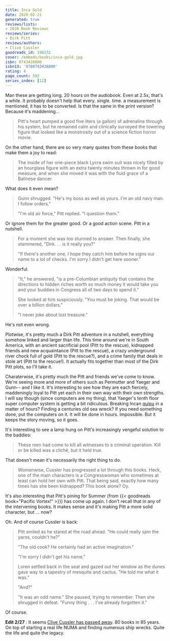 ```yaml
---
title: Inca Gold
date: 2020-02-21
generated: true
reviews/lists:
- 2020 Book Reviews
reviews/series:
- Dirk Pitt
reviews/authors:
- Clive Cussler
goodreads_id: 198332
cover: /embeds/books/inca-gold.jpg
isbn: 0743426800
isbn13: '9780743426800'
rating: 4
page_count: 592
series_index: [12]
---
```

Man these are getting long. 20 hours on the audiobook. Even at 2.5x, that's a while. It probably doesn't help that every. single. time. a measurement is mentioned, it has to be converted. Is that the same in the print version? Because it's maddening...  

> Pitt's heart pumped a good five liters (a gallon) of adrenaline through his system, but he remained calm and clinically surveyed the towering figure that looked like a monstrosity out of a science fiction horror movie.

<!--more-->

On the other hand, there are so very many quotes from these books that make them a joy to read:  

> The inside of her one-piece black Lycra swim suit was nicely filled by an hourglass figure with an extra twenty minutes thrown in for good measure, and when she moved it was with the fluid grace of a Balinese dancer.  

What does it even mean?  

> Gunn shrugged. "He's my boss as well as yours. I'm an old navy man. I follow orders."  
>
> "I'm old air force," Pitt replied. "I question them."  

Or ignore them for the greater good. Or a good action scene. Pitt in a nutshell.  

> For a moment she was too stunned to answer. Then finally, she stammered, "Dirk. . . is it really you?"  
>
> "If there's another one, I hope they catch him before he signs our name to a lot of checks. I'm sorry I didn't get here sooner."  

Wonderful.  

> "It," he answered, "is a pre-Columbian antiquity that contains the directions to hidden riches worth so much money it would take you and your buddies in Congress all of two days to spend it."  
>
> She looked at him suspiciously. "You must be joking. That would be over a billion dollars."  
>
> "I never joke about lost treasure."  

He's not even wrong.  

Plotwise, it's pretty much a Dirk Pitt adventure in a nutshell, everything somehow linked and larger than life. This time around we're in South America, with an ancient sacrificial pool (Pitt to the rescue), kidnapped friends and new acquaintance (Pitt to the rescue), a crazy underground river chock full of gold (Pitt to the rescue?), and a crime family that deals in stole art (Pitt to the rescue!). It actually fits together than most of the Dirk Pitt plots, so I'll take it.  

Charaterwise, it's pretty much the Pitt and friends we've come to know. We're seeing more and more of others such as Permutter and Yaeger and Gunn-- and I like it. It's interesting to see how they are each fiercely, maddeningly loyal to Pitt yet each in their own way with their own strengths. I will say though (since computers are my thing), that Yaeger's tenth floor super computer system is getting a bit ridiculous. Breaking Incan [quipu](https://en.wikipedia.org/wiki/Quipu) in a matter of hours? Finding a centuries old sea wreck? If you need something done, put the computers on it. It will be done in hours. Impossible. But it keeps the story moving, so it goes.  

It's interesting to see a lamp hung on Pitt's increasingly vengeful solution to the baddies:  

> These men had come to kill all witnesses to a criminal operation. Kill or be killed was a cliché, but it held true.

That doesn't mean it's necessarily the right thing to do.  

> Womenwise, Cussler has progressed a lot through this books. Heck, one of the main characters is a Congresswoman who sometimes at least can hold her own with Pitt. That being said, exactly how many times has she been kidnapped? This book alone? Oy.  

It's also interesting that Pitt's pining for Summer (from {{< goodreads book="Pacific Vortex!" >}}) has come up again. I don't recall that in any of the intervening books. It makes sense and it's making Pitt a more solid character, but ... now?  

Oh. And of course Cussler is back:  

> Pitt smiled as he stared at the road ahead. "He could really spin the yarns, couldn't he?"  
>
> "The old cook? He certainly had an active imagination."  
>
> "I'm sorry I didn't get his name."  
>
> Loren settled back in the seat and gazed out her window as the dunes gave way to a tapestry of mesquite and cactus. "He told me what it was."  
>
> "And?"  
>
> "It was an odd name." She paused, trying to remember. Then she shrugged in defeat. "Funny thing . . . I've already forgotten it."  

Of course.  

**Edit 2/27** : It seems [Clive Cussler has passed away](https://www.nytimes.com/2020/02/26/books/clive-cussler-dead.html). 80 books in 85 years. On top of starting a real life NUMA and finding numerous ship wrecks. Quite the life and quite the legacy.